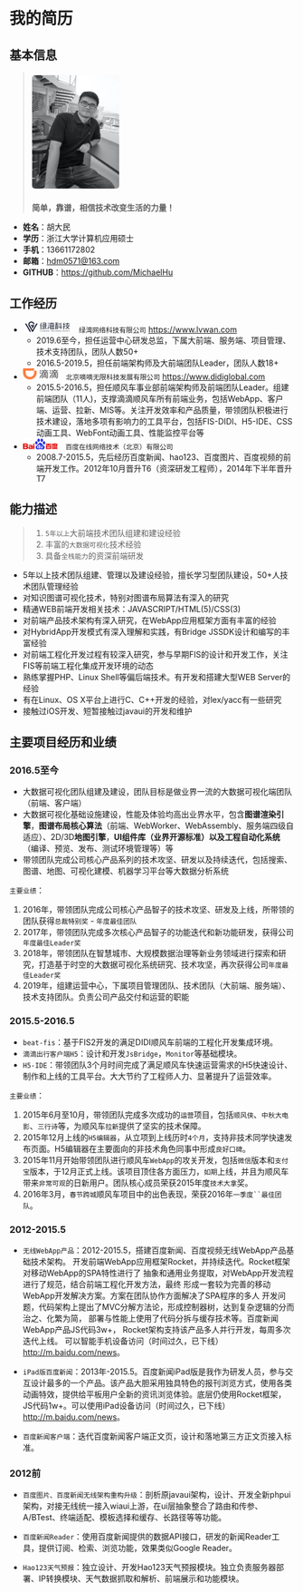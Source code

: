 # 我的简历


## 基本信息

> <img src="./img/me-2-190910.jpg" style="height:200px; margin: 5px auto 20px; border-radius: 5px">\
**简单，靠谱，相信技术改变生活的力量！**

* **姓名**：胡大民
* **学历**：浙江大学计算机应用硕士
* **手机**：13661172802
* **邮箱**：hdm0571@163.com
* **GITHUB**：<https://github.com/MichaelHu>


<style type="text/css">
.logo {
    height: 20px;
    margin-right: 10px;
}
</style>


## 工作经历

* <img src="./img/logo-lvwan-200603.png" class="logo"> `绿湾网络科技有限公司` <https://www.lvwan.com>
    * 2019.6至今，担任运营中心研发总监，下属大前端、服务端、项目管理、技术支持团队，团队人数50+
    * 2016.5-2019.5，担任前端架构师及大前端团队Leader，团队人数18+
* <img src="./img/logo-didi-200603.svg" class="logo"> `北京嘀嘀无限科技发展有限公司` <https://www.didiglobal.com>
    * 2015.5-2016.5，担任顺风车事业部前端架构师及前端团队Leader。组建前端团队（11人)，支撑滴滴顺风车所有前端业务，包括WebApp、客户端、运营、拉新、MIS等。关注开发效率和产品质量，带领团队积极进行技术建设，落地多项有影响力的工具平台，包括FIS-DIDI、H5-IDE、CSS动画工具、WebFont动画工具、性能监控平台等
* <img src="./img/logo-baidu-200603.png" class="logo"> `百度在线网络技术（北京）有限公司`
    * 2008.7-2015.5，先后经历百度新闻、hao123、百度图片、百度视频的前端开发工作。2012年10月晋升T6（资深研发工程师），2014年下半年晋升T7



## 能力描述

> 1. `5年以上`大前端技术团队组建和建设经验
> 2. 丰富的`大数据可视化`技术经验
> 3. 具备`全栈能力`的资深前端研发

* 5年以上技术团队组建、管理以及建设经验，擅长学习型团队建设，50+人技术团队管理经验
* 对知识图谱可视化技术，特别对图谱布局算法有深入的研究
* 精通WEB前端开发相关技术：JAVASCRIPT/HTML(5)/CSS(3)
* 对前端产品技术架构有深入研究，在WebApp应用框架方面有丰富的经验
* 对HybridApp开发模式有深入理解和实践，有Bridge JSSDK设计和编写的丰富经验
* 对前端工程化开发过程有较深入研究，参与早期FIS的设计和开发工作，关注FIS等前端工程化集成开发环境的动态
* 熟练掌握PHP、Linux Shell等偏后端技术。有开发和搭建大型WEB Server的经验 
* 有在Linux、OS X平台上进行C、C++开发的经验，对lex/yacc有一些研究
* 接触过iOS开发、短暂接触过javaui的开发和维护



## 主要项目经历和业绩


### 2016.5至今

* 大数据可视化团队组建及建设，团队目标是做业界一流的大数据可视化端团队（前端、客户端）
* 大数据可视化基础设施建设，性能及体验均高出业界水平，包含**图谱渲染引擎**，**图谱布局核心算法**（前端、WebWorker、WebAssembly、服务端四级自适应）、2D/3D**地图引擎**，**UI组件库（业界开源标准）**以及**工程自动化系统**（编译、预览、发布、测试环境管理等）等
* 带领团队完成公司核心产品系列的技术攻坚、研发以及持续迭代，包括搜索、图谱、地图、可视化建模、机器学习平台等大数据分析系统

`主要业绩`：

1. 2016年，带领团队完成公司核心产品智子的技术攻坚、研发及上线，所带领的团队获得`总裁特别奖` - `年度最佳团队`
2. 2017年，带领团队完成多次核心产品智子的功能迭代和新功能研发，获得公司`年度最佳Leader奖`
3. 2018年，带领团队在智慧城市、大规模数据治理等新业务领域进行探索和研究，打造基于时空的大数据可视化系统研究、技术攻坚，再次获得公司`年度最佳Leader奖`
4. 2019年，组建运营中心，下属项目管理团队、技术团队（大前端、服务端）、技术支持团队。负责公司产品交付和运营的职能



### 2015.5-2016.5

* `beat-fis`：基于FIS2开发的满足DIDI顺风车前端的工程化开发集成环境。
* `滴滴出行客户端H5`：设计和开发`JsBridge`，`Monitor`等基础模块。
* `H5-IDE`：带领团队3个月时间完成了满足顺风车快速运营需求的H5快速设计、制作和上线的工具平台。大大节约了工程师人力、显著提升了运营效率。

`主要业绩`：

1. 2015年6月至10月，带领团队完成多次成功的`运营`项目，包括`顺风侠`、`中秋大电影`、`三行诗`等，为顺风车`拉新`提供了坚实的技术保障。
2. 2015年12月上线的`H5编辑器`，从立项到上线历时`4个月`，支持非技术同学快速发布页面。H5编辑器在主要面向的非技术角色同事中形成`良好口碑`。
3. 2015年11月开始带领团队进行顺风车`WebApp`的攻关开发，包括`微信`版本和`支付宝`版本，于12月正式上线。该项目顶住各方面压力，`如期`上线，并且为顺风车带来`非常可观`的日新用户。团队核心成员荣获2015年度`技术大拿`奖。
4. 2016年3月，`春节跨城`顺风车项目中的出色表现，荣获2016年`一季度``最佳团队`。




### 2012-2015.5 

* `无线WebApp产品`：2012-2015.5，搭建百度新闻、百度视频无线WebApp产品基础技术架构。
    开发前端WebApp应用框架Rocket，并持续迭代。Rocket框架对移动WebApp的SPA特性进行了
    抽象和通用业务提取，对WebApp开发流程进行了规范，结合前端工程化开发方法，最终
    形成一套较为完善的移动WebApp开发解决方案。方案在团队协作方面解决了SPA程序的多人
    开发问题，代码架构上提出了MVC分解方法论，形成控制器树，达到复杂逻辑的分而治之、化繁为简，
    部署与性能上使用了代码分拆与缓存技术等。百度新闻WebApp产品JS代码3w+，
    Rocket架构支持该产品多人并行开发，每周多次迭代上线。 
    可以智能手机设备访问（时间过久，已下线）<http://m.baidu.com/news>。

* `iPad版百度新闻`：2013年-2015.5。百度新闻iPad版是我作为研发人员，参与交互设计最多的一个产品。该产品大胆采用独具特色的报刊浏览方式，使用各类动画特效，提供给平板用户全新的资讯浏览体验。底层仍使用Rocket框架，JS代码1w+。可以使用iPad设备访问（时间过久，已下线）<http://m.baidu.com/news>。

* `百度新闻客户端`：迭代百度新闻客户端正文页，设计和落地第三方正文页接入标准。


### 2012前 

* `百度图片、百度新闻无线架构重构升级`：剖析原javaui架构，设计、开发全新phpui架构，对接无线统一接入wiaui上游，在ui层抽象整合了路由和传参、A/BTest、终端适配、模板选择和缓存、长路径等等功能。

* `百度新闻Reader`：使用百度新闻提供的数据API接口，研发的新闻Reader工具，提供订阅、检索、浏览功能，效果类似Google Reader。

* `Hao123天气预报`：独立设计、开发Hao123天气预报模块。独立负责服务器部署、IP转换模块、天气数据抓取和解析、前端展示和功能模块。


